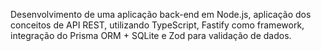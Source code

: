 Desenvolvimento de uma aplicação back-end em Node.js, aplicação dos conceitos de API REST,
utilizando TypeScript, Fastify como framework, integração do Prisma ORM + SQLite e Zod para validação de dados.
